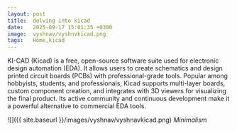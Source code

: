 ```yaml
---
layout: post
title:  delving into kicad
date:   2025-09-17 15:01:35 +0300
image:  vyshnav/vyshnvkicad.png
tags:   Home,kicad
---
```

KI-CAD (Kicad) is a free, open-source software suite used for electronic design automation (EDA). It allows users to create schematics and design printed circuit boards (PCBs) with professional-grade tools. Popular among hobbyists, students, and professionals, Kicad supports multi-layer boards, custom component creation, and integrates with 3D viewers for visualizing the final product. Its active community and continuous development make it a powerful alternative to commercial EDA tools.

![]({{ site.baseurl }}/images/vyshnav/vyshnavkicad.png)
*Minimalism*

